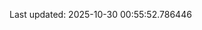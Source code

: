 <!-- lastfm -->
<p align="center"></p>

<!--START_SECTION:last-updated-->
Last updated: 2025-10-30 00:55:52.786446
<!--END_SECTION:last-updated-->